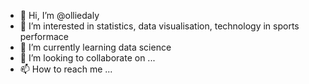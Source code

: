 - 👋 Hi, I’m @olliedaly
- 👀 I’m interested in statistics, data visualisation, technology in sports performace
- 🌱 I’m currently learning data science
- 💞️ I’m looking to collaborate on ...
- 📫 How to reach me ...

<!---
olliedaly/olliedaly is a ✨ special ✨ repository because its `README.md` (this file) appears on your GitHub profile.
You can click the Preview link to take a look at your changes.
--->
